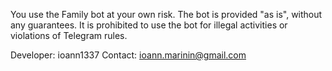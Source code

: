 You use the Family bot at your own risk. The bot is provided "as is", without any guarantees. It is prohibited to use the bot for illegal activities or violations of Telegram rules.

Developer: ioann1337 
Contact: ioann.marinin@gmail.com
